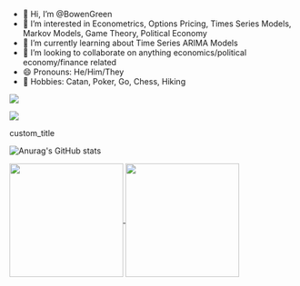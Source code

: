 - 👋 Hi, I’m @BowenGreen
- 👀 I’m interested in Econometrics, Options Pricing, Times Series Models, Markov Models, Game Theory, Political Economy
- 🌱 I’m currently learning about Time Series ARIMA Models
- 💞️ I’m looking to collaborate on anything economics/political economy/finance related
- 😄 Pronouns: He/Him/They
- 👾 Hobbies: Catan, Poker, Go, Chess, Hiking

[![](https://github-readme-stats.vercel.app/api?username=anuraghazra&show_icons=true&hide_rank=true&theme=dark#gh-dark-mode-only)](https://github.com/anuraghazra/github-readme-stats#gh-dark-mode-only)



[![](https://github-readme-stats.vercel.app/api/top-langs/?username=anuraghazra&show_icons=true&theme=dark&rank_icon=github&hide_progress=true)](https://github.com/anuraghazra/github-readme-stats)

custom_title

![Anurag's GitHub stats](https://github-readme-stats.vercel.app/api?username=anuraghazra&show_icons=true&rank_icon=github)

<a href="https://github.com/anuraghazra/github-readme-stats">
  <img height=200 align="center" src="https://github-readme-stats.vercel.app/api?username=anuraghazra&rank_icon=github&theme=dark&custom_title=[BowenGreen's Github_Stats]" />
</a>
<a href="https://github.com/anuraghazra/convoychat">
  <img height=200 align="center" src="https://github-readme-stats.vercel.app/api/top-langs?username=anuraghazra&layout=compact&langs_count=8&card_width=320" />
</a>

